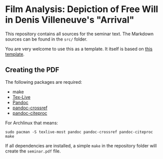 # Film Analysis: Depiction of Free Will in Denis Villeneuve's "Arrival"
This repository contains all sources for the seminar text.
The Markdown sources can be found in the `src/` folder.

You are very welcome to use this as a template.
It itself is based on [this template](https://github.com/fsphys/thesisvorlage-markdown).

## Creating the PDF
The following packages are required:

* make
* [Tex-Live](https://tug.org/texlive/)
* [Pandoc](https://pandoc.org)
* [pandoc-crossref](https://github.com/lierdakil/pandoc-crossref)
* [pandoc-citeproc](https://github.com/jgm/pandoc-citeproc)

For Archlinux that means:

`sudo pacman -S texlive-most pandoc pandoc-crossref pandoc-citeproc make`

If all dependencies are installed, a simple `make` in the repository folder will
create the `seminar.pdf` file.
